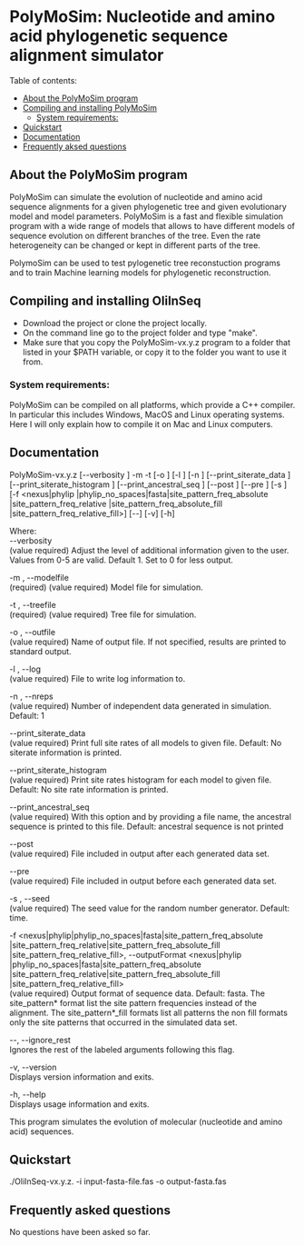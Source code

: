 # PolyMoSim: Nucleotide and amino acid phylogenetic sequence alignment simulator

Table of contents:

- [About the PolyMoSim program](#about-the-PolyMoSim-package)
- [Compiling and installing PolyMoSim](#compiling-and-installing)
  * [System requirements:](#system-requirements)
- [Quickstart](#quickstart)
- [Documentation](#documentation)
- [Frequently aksed questions](#Frequently-aksed-questions)

## About the PolyMoSim program <a id="about-the-PolyMoSim-package"></a>
PolyMoSim can simulate the evolution of nucleotide and amino acid sequence alignments for a given phylogenetic tree and given evolutionary model and model parameters.
PolyMoSim is a fast and flexible simulation program with a wide range of models that allows to have different models of sequence evolution on different branches of the tree. Even the rate heterogeneity can be changed or kept in different parts of the tree.

PolymoSim can be used to test pylogenetic tree reconstuction programs and to train Machine learning models for phylogenetic reconstruction.

## Compiling and installing OliInSeq <a id="compiling-and-installing"></a>
- Download the project or clone the project locally.
- On the command line go to the project folder and type "make".
- Make sure that you copy the PolyMoSim-vx.y.z program to a folder that listed in your $PATH variable, or copy it to the folder you want to use it from.

### System requirements:  <a id="system-requirements"></a>
PolyMoSim can be compiled on all platforms, which provide a C++ compiler.
In particular this includes Windows, MacOS and Linux operating systems.
Here I will only explain how to compile it on Mac and Linux computers.

## Documentation <a id="documentation"></a>
PolyMoSim-vx.y.z  [--verbosity <integer>] -m <string> -t <string> [-o <string>] [-l <string>] [-n <unsigned>]
[--print_siterate_data <string>]
[--print_siterate_histogram <string>]
[--print_ancestral_seq <string>] [--post <string>]
[--pre <string>] [-s <unsigned int>] [-f <nexus|phylip
|phylip_no_spaces|fasta|site_pattern_freq_absolute
|site_pattern_freq_relative
|site_pattern_freq_absolute_fill
|site_pattern_freq_relative_fill>] [--] [-v] [-h]  


Where:   
--verbosity <integer>  
(value required)  Adjust the level of additional information given to
the user. Values from 0-5 are valid. Default 1. Set to 0 for less
output.  

-m <string>,  --modelfile <string>  
(required)  (value required)  Model file for simulation.  

-t <string>,  --treefile <string>  
(required)  (value required)  Tree file for simulation.  

-o <string>,  --outfile <string>  
(value required)  Name of output file. If not specified, results are
printed to standard output.  

-l <string>,  --log <string>  
(value required)  File to write log information to.  

-n <unsigned>,  --nreps <unsigned>  
(value required)  Number of independent data generated in simulation.
Default: 1  

--print_siterate_data <string>  
(value required)  Print full site rates of all models to given file.
Default: No siterate information is printed.  

--print_siterate_histogram <string>  
(value required)  Print site rates histogram for each model to given
file. Default: No site rate information is printed.  

--print_ancestral_seq <string>  
(value required)  With this option and by providing a file name, the
ancestral sequence is printed to this file. Default: ancestral
sequence is not printed  

--post <string>  
(value required)  File included in output after each generated data
set.  

--pre <string>  
(value required)  File included in output before each generated data
set.  

-s <unsigned int>,  --seed <unsigned int>  
(value required)  The seed value for the random number generator.
Default: time.  

-f <nexus|phylip|phylip_no_spaces|fasta|site_pattern_freq_absolute
|site_pattern_freq_relative|site_pattern_freq_absolute_fill
|site_pattern_freq_relative_fill>,  --outputFormat <nexus|phylip
|phylip_no_spaces|fasta|site_pattern_freq_absolute
|site_pattern_freq_relative|site_pattern_freq_absolute_fill
|site_pattern_freq_relative_fill>  
(value required)  Output format of sequence data. Default: fasta. The
site_pattern* format list the site pattern frequencies instead of the
alignment. The site_pattern*_fill formats list all patterns the non
fill formats only the site patterns that occurred in the simulated data
set.  

--,  --ignore_rest  
Ignores the rest of the labeled arguments following this flag.  

-v,  --version  
Displays version information and exits.  

-h,  --help  
Displays usage information and exits.  


This program simulates the evolution of molecular (nucleotide and amino
acid) sequences.  


## Quickstart <a id="quickstart"></a>
./OliInSeq-vx.y.z. -i input-fasta-file.fas -o output-fasta.fas



## Frequently asked questions <a id="Frequently-aksed-questions"></a>
No questions have been asked so far.

